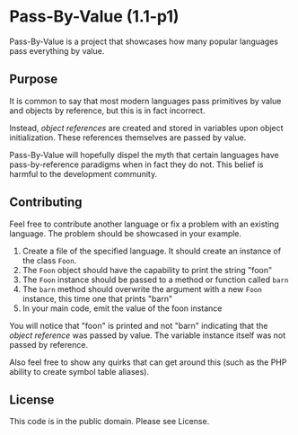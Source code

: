 # Pass-By-Value (1.1-p1)

Pass-By-Value is a project that showcases how many popular languages pass everything by value.

## Purpose

It is common to say that most modern languages pass primitives by value and objects by reference,
but this is in fact incorrect.

Instead, *object references* are created and stored in variables upon object initialization.
These references themselves are passed by value.

Pass-By-Value will hopefully dispel the myth that certain languages have pass-by-reference
paradigms when in fact they do not.  This belief is harmful to the development community.

## Contributing

Feel free to contribute another language or fix a problem with an existing language.  The problem should
be showcased in your example.

1. Create a file of the specified language.  It should create an instance of the class `Foon`.
1. The `Foon` object should have the capability to print the string "foon"
1. The `Foon` instance should be passed to a method or function called `barn`
1. The `barn` method should overwrite the argument with a new `Foon` instance, this time one that prints "barn"
1. In your main code, emit the value of the foon instance

You will notice that "foon" is printed and not "barn" indicating that the _object reference_ was passed by value.
The variable instance itself was not passed by reference.

Also feel free to show any quirks that can get around this (such as the PHP ability to create symbol table aliases).

## License
This code is in the public domain.  Please see License.
